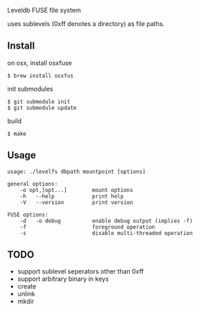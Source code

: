 
Leveldb FUSE file system

uses sublevels (0xff denotes a directory) as file paths.

## Install

on osx, install osxfuse
```
$ brew install osxfus
```

init submodules
```
$ git submodule init
$ git submodule update
```

build
```
$ make
```

## Usage

```
usage: ./levelfs dbpath mountpoint [options]

general options:
    -o opt,[opt...]        mount options
    -h   --help            print help
    -V   --version         print version

FUSE options:
    -d   -o debug          enable debug output (implies -f)
    -f                     foreground operation
    -s                     disable multi-threaded operation
```

## TODO

- support sublevel seperators other than 0xff
- support arbitrary binary in keys
- create
- unlink
- mkdir

